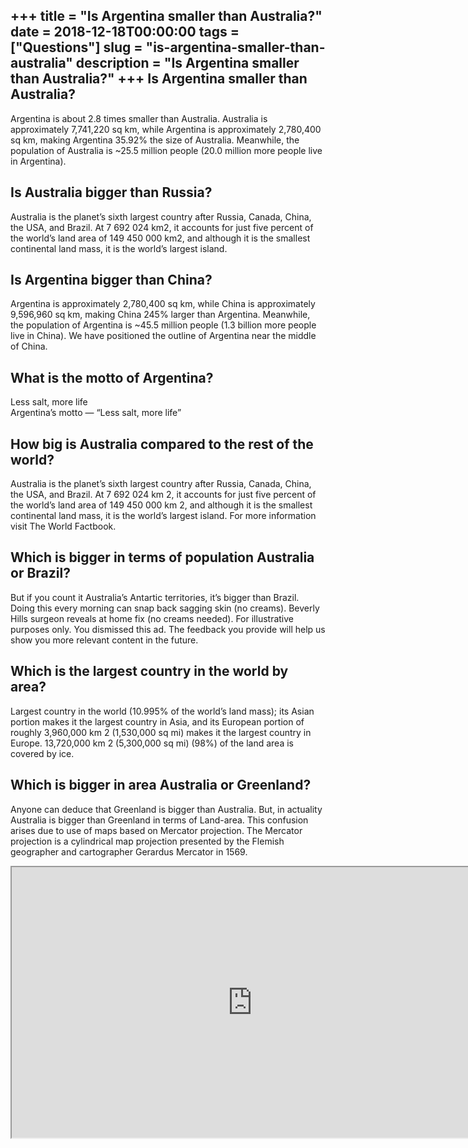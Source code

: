 +++
title = "Is Argentina smaller than Australia?"
date = 2018-12-18T00:00:00
tags = ["Questions"]
slug = "is-argentina-smaller-than-australia"
description = "Is Argentina smaller than Australia?"
+++
Is Argentina smaller than Australia?
------------------------------------

Argentina is about 2.8 times smaller than Australia. Australia is approximately 7,741,220 sq km, while Argentina is approximately 2,780,400 sq km, making Argentina 35.92% the size of Australia. Meanwhile, the population of Australia is ~25.5 million people (20.0 million more people live in Argentina).

Is Australia bigger than Russia?
--------------------------------

Australia is the planet’s sixth largest country after Russia, Canada, China, the USA, and Brazil. At 7 692 024 km2, it accounts for just five percent of the world’s land area of 149 450 000 km2, and although it is the smallest continental land mass, it is the world’s largest island.

Is Argentina bigger than China?
-------------------------------

Argentina is approximately 2,780,400 sq km, while China is approximately 9,596,960 sq km, making China 245% larger than Argentina. Meanwhile, the population of Argentina is ~45.5 million people (1.3 billion more people live in China). We have positioned the outline of Argentina near the middle of China.

What is the motto of Argentina?
-------------------------------

Less salt, more life  
Argentina’s motto — “Less salt, more life”

How big is Australia compared to the rest of the world?
-------------------------------------------------------

Australia is the planet’s sixth largest country after Russia, Canada, China, the USA, and Brazil. At 7 692 024 km 2, it accounts for just five percent of the world’s land area of 149 450 000 km 2, and although it is the smallest continental land mass, it is the world’s largest island. For more information visit The World Factbook.

Which is bigger in terms of population Australia or Brazil?
-----------------------------------------------------------

But if you count it Australia’s Antartic territories, it’s bigger than Brazil. Doing this every morning can snap back sagging skin (no creams). Beverly Hills surgeon reveals at home fix (no creams needed). For illustrative purposes only. You dismissed this ad. The feedback you provide will help us show you more relevant content in the future.

Which is the largest country in the world by area?
--------------------------------------------------

Largest country in the world (10.995% of the world’s land mass); its Asian portion makes it the largest country in Asia, and its European portion of roughly 3,960,000 km 2 (1,530,000 sq mi) makes it the largest country in Europe. 13,720,000 km 2 (5,300,000 sq mi) (98%) of the land area is covered by ice.

Which is bigger in area Australia or Greenland?
-----------------------------------------------

Anyone can deduce that Greenland is bigger than Australia. But, in actuality Australia is bigger than Greenland in terms of Land-area. This confusion arises due to use of maps based on Mercator projection. The Mercator projection is a cylindrical map projection presented by the Flemish geographer and cartographer Gerardus Mercator in 1569.

<iframe allow="accelerometer; autoplay; clipboard-write; encrypted-media; gyroscope; picture-in-picture" allowfullscreen="" class="__youtube_prefs__  epyt-is-override  no-lazyload" data-no-lazy="1" data-origheight="433" data-origwidth="770" data-skipgform_ajax_framebjll="" height="433" id="_ytid_55198" loading="lazy" src="https://www.youtube.com/embed/72w_gLpJvac?enablejsapi=1&autoplay=0&cc_load_policy=0&cc_lang_pref=&iv_load_policy=1&loop=0&modestbranding=0&rel=1&fs=1&playsinline=0&autohide=2&theme=dark&color=red&controls=1&" title="YouTube player" width="770"></iframe>